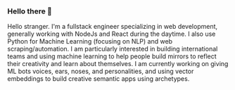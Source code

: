 ### Hello there  :dancer:

Hello stranger. I'm a fullstack engineer specializing in web development, generally working with NodeJs and React during the daytime. I also use Python for Machine Learning (focusing on NLP) and web scraping/automation. I am particularly interested in building international teams and using machine learning to help people build mirrors to reflect their creativity and learn about themselves. I am currently working on giving ML bots voices, ears, noses, and personalities, and using vector embeddings to build creative semantic apps using archetypes. 
